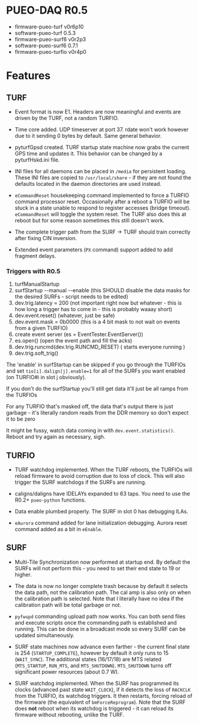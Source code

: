 # PUEO-DAQ R0.5

* firmware-pueo-turf v0r6p10
* software-pueo-turf 0.5.3
* firmware-pueo-surf6 v0r2p3
* software-pueo-surf6 0.7.1
* firmware-pueo-turfio v0r4p0

# Features

## TURF

* Event format is now E1. Headers are now meaningful and events are driven
  by the TURF, not a random TURFIO.

* Time core added. UDP timeserver at port 37. rdate won't work however due
  to it sending 0 bytes by default. Same general behavior.

* pyturfGpsd created. TURF startup state machine now grabs the current GPS
  time and updates it. This behavior can be changed by a pyturfHskd.ini
  file.

* INI files for all daemons can be placed in ``/media`` for persistent loading.
  These INI files are copied to ``/usr/local/share`` - if they are not found
  the defaults located in the daemon directories are used instead.

* ``eCommandReset`` housekeeping command implemented to force a TURFIO
  command processor reset. Occasionally after a reboot a TURFIO will
  be stuck in a state unable to respond to register accesses
  (bridge timeout). ``eCommandReset`` will toggle the system reset.
  The TURF also does this at reboot but for some reason sometimes this
  still doesn't work.

* The complete trigger path from the SURF -> TURF should train correctly
  after fixing CIN inversion.

* Extended event parameters (``PX`` command) support added to add
  fragment delays.

### Triggers with R0.5

1. turfManualStartup
2. surfStartup --manual --enable (this SHOULD disable the data masks for the desired SURFs - script needs to be edited)
3. dev.trig.latency = 200 (not important right now but whatever - this is how long a trigger has to come in - this is probably waaay short)
4. dev.event.reset() (whatever, just be safe)
5. dev.event.mask = 0b0000 (this is a 4 bit mask to not wait on events from a given TURFIO)
6. create event server (es = EventTester.EventServer())
7. es.open() (open the event path and fill the acks)
8. dev.trig.runcmd(dev.trig.RUNCMD_RESET)  ( starts everyone running )
9. dev.trig.soft_trig()

The 'enable' in surfStartup can be skipped if you go through the
TURFIOs and set ``tio[i].dalign[j].enable=1`` for all of the SURFs you
want enabled (on TURFIO#i in slot j obviously).

If you don't do the surfStartup you'll still get data it'll just be all ramps from the TURFIOs

For any TURFIO that's masked off, the data that's output there is just garbage - it's literally
random reads from the DDR memory so don't expect it to be zero

It might be fussy, watch data coming in with ``dev.event.statistics()``.
Reboot and try again as necessary, sigh.

## TURFIO

* TURF watchdog implemented. When the TURF reboots, the TURFIOs will
  reload firmware to avoid corruption due to loss of clock. This will
  also trigger the SURF watchdogs if the SURFs are running.

* caligns/daligns have IDELAYs expanded to 63 taps. You need to use
  the R0.2+ ``pueo-python`` functions.

* Data enable plumbed properly. The SURF in slot 0 has debugging
  ILAs.

* ``eAurora`` command added for lane initialization debugging.
  Aurora reset command added as a bit in ``eEnable``.

## SURF

* Multi-Tile Synchronization now performed at startup end. By default
  the SURFs will not perform this - you need to set their end state
  to 19 or higher.

* The data is now no longer complete trash because by default it selects
  the data path, not the calibration path. The cal amp is also only on
  when the calibration path is selected. Note that I literally have no
  idea if the calibration path will be total garbage or not.

* ``pyfwupd`` commanding upload path now works. You can both send files
   and execute scripts once the commanding path is established and
   running. This can be done in a broadcast mode so every SURF can be
   updated simultaneously.

* SURF state machines now advance even farther - the current final state
  is 254 (``STARTUP_COMPLETE``), however by default it only runs to 15
  (``WAIT_SYNC``). The additional states (16/17/18) are MTS related
  (``MTS_STARTUP``, ``RUN_MTS``, and ``MTS_SHUTDOWN``). ``MTS_SHUTDOWN``
  turns off significant power resources (about 0.7 W).

* SURF watchdog implemented. When the SURF has programmed its clocks
  (advanced past state ``WAIT_CLOCK``), if it detects the loss of
  ``RACKCLK`` from the TURFIO, its watchdog triggers. It then
  restarts, forcing reload of the firmware (the equivalent of
  ``bmForceReprogram``). Note that the SURF does **not** reboot
  when its watchdog is triggered - it can reload its firmware
  without rebooting, unlike the TURF.



